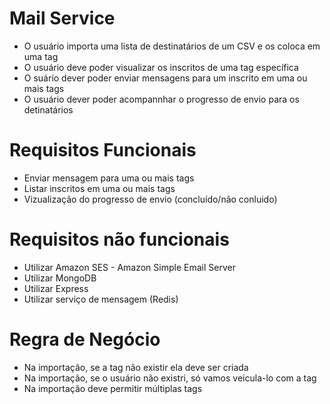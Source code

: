 # Mail Service

- O usuário importa uma lista de destinatários de um CSV e os coloca em uma tag
- O usuário deve poder visualizar os inscritos de uma tag específica
- O suário dever poder enviar mensagens para um inscrito em uma ou mais tags
- O usuário dever poder acompannhar o progresso de envio para os detinatários

# Requisitos Funcionais 

- Enviar mensagem para uma ou mais tags
- Listar inscritos em uma ou mais tags
- Vizualização do progresso de envio (concluído/não conluido)

# Requisitos não funcionais

- Utilizar Amazon SES - Amazon Simple Email Server
- Utilizar MongoDB
- Utilizar Express
- Utilizar serviço de mensagem (Redis)

# Regra de Negócio

- Na importação, se a tag não existir ela deve ser criada
- Na importação, se o usuário não existri, só vamos veicula-lo com a tag
- Na importação deve permitir múltiplas tags


